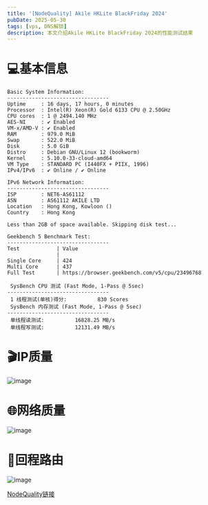 ```yaml
---
title: '[NodeQuality] Akile HKLite BlackFriday 2024'
pubDate: 2025-05-30
tags: [vps, DNS解锁]
description: 本文介绍Akile HKLite BlackFriday 2024的性能测试结果
---
```


# 💻基本信息

```
Basic System Information:
---------------------------------
Uptime     : 16 days, 17 hours, 0 minutes
Processor  : Intel(R) Xeon(R) Gold 6133 CPU @ 2.50GHz
CPU cores  : 1 @ 2494.140 MHz
AES-NI     : ✔ Enabled
VM-x/AMD-V : ✔ Enabled
RAM        : 979.0 MiB
Swap       : 522.0 MiB
Disk       : 5.0 GiB
Distro     : Debian GNU/Linux 12 (bookworm)
Kernel     : 5.10.0-33-cloud-amd64
VM Type    : STANDARD PC (I440FX + PIIX, 1996)
IPv4/IPv6  : ✔ Online / ✔ Online

IPv6 Network Information:
---------------------------------
ISP        : NET6-AS61112
ASN        : AS61112 AKILE LTD
Location   : Hong Kong, Kowloon ()
Country    : Hong Kong

Less than 2GB of space available. Skipping disk test...

Geekbench 5 Benchmark Test:
---------------------------------
Test            | Value
                |
Single Core     | 424
Multi Core      | 437
Full Test       | https://browser.geekbench.com/v5/cpu/23496768

 SysBench CPU 测试 (Fast Mode, 1-Pass @ 5sec)
---------------------------------
 1 线程测试(单核)得分:          830 Scores
 SysBench 内存测试 (Fast Mode, 1-Pass @ 5sec)
---------------------------------
 单线程读测试:          16828.25 MB/s
 单线程写测试:          12131.49 MB/s
```

# 🎬IP质量

![image](https://i.111666.best/image/wCdFdycEf0f5CsBEwClREH.webp)

# 🌐网络质量

![image](https://i.111666.best/image/Uc5CDDKikLv0OuidrYirl2.webp)

# 📍回程路由

![image](https://i.111666.best/image/lNOfdCvUwXOjbM1NJng2hx.webp)

[NodeQuality链接](https://nodequality.com/r/fE9M00ixhHFMqxCL18EnS7NNHNNAhpV4)
